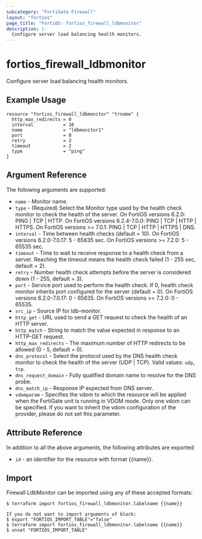 ```yaml
---
subcategory: "FortiGate Firewall"
layout: "fortios"
page_title: "FortiOS: fortios_firewall_ldbmonitor"
description: |-
  Configure server load balancing health monitors.
---
```


# fortios_firewall_ldbmonitor
Configure server load balancing health monitors.

## Example Usage

```hcl
resource "fortios_firewall_ldbmonitor" "trname" {
  http_max_redirects = 0
  interval           = 10
  name               = "ldbmonitor1"
  port               = 0
  retry              = 3
  timeout            = 2
  type               = "ping"
}
```

## Argument Reference

The following arguments are supported:

* `name` - Monitor name.
* `type` - (Required) Select the Monitor type used by the health check monitor to check the health of the server. On FortiOS versions 6.2.0: PING | TCP | HTTP. On FortiOS versions 6.2.4-7.0.0: PING | TCP | HTTP | HTTPS. On FortiOS versions >= 7.0.1: PING | TCP | HTTP | HTTPS | DNS.
* `interval` - Time between health checks (default = 10). On FortiOS versions 6.2.0-7.0.17: 5 - 65635 sec. On FortiOS versions >= 7.2.0: 5 - 65535 sec.
* `timeout` - Time to wait to receive response to a health check from a server. Reaching the timeout means the health check failed (1 - 255 sec, default = 2).
* `retry` - Number health check attempts before the server is considered down (1 - 255, default = 3).
* `port` - Service port used to perform the health check. If 0, health check monitor inherits port configured for the server (default = 0). On FortiOS versions 6.2.0-7.0.17: 0 - 65635. On FortiOS versions >= 7.2.0: 0 - 65535.
* `src_ip` - Source IP for ldb-monitor.
* `http_get` - URL used to send a GET request to check the health of an HTTP server.
* `http_match` - String to match the value expected in response to an HTTP-GET request.
* `http_max_redirects` - The maximum number of HTTP redirects to be allowed (0 - 5, default = 0).
* `dns_protocol` - Select the protocol used by the DNS health check monitor to check the health of the server (UDP | TCP). Valid values: `udp`, `tcp`.
* `dns_request_domain` - Fully qualified domain name to resolve for the DNS probe.
* `dns_match_ip` - Response IP expected from DNS server.
* `vdomparam` - Specifies the vdom to which the resource will be applied when the FortiGate unit is running in VDOM mode. Only one vdom can be specified. If you want to inherit the vdom configuration of the provider, please do not set this parameter.


## Attribute Reference

In addition to all the above arguments, the following attributes are exported:
* `id` - an identifier for the resource with format {{name}}.

## Import

Firewall LdbMonitor can be imported using any of these accepted formats:
```
$ terraform import fortios_firewall_ldbmonitor.labelname {{name}}

If you do not want to import arguments of block:
$ export "FORTIOS_IMPORT_TABLE"="false"
$ terraform import fortios_firewall_ldbmonitor.labelname {{name}}
$ unset "FORTIOS_IMPORT_TABLE"
```
